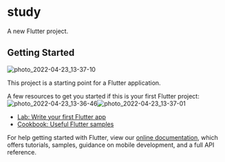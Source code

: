 # study

A new Flutter project.

## Getting Started
![photo_2022-04-23_13-37-10](https://user-images.githubusercontent.com/97499859/164887284-2381066d-446e-49ed-9603-1a2b47393994.jpg)

This project is a starting point for a Flutter application.

A few resources to get you started if this is your first Flutter project:
![photo_2022-04-23_13-36-46](https://user-images.githubusercontent.com/97499859/164887234-b4fdd566-8724-49c3-9ae0-fbb4464714db.jpg)![photo_2022-04-23_13-37-01](https://user-images.githubusercontent.com/97499859/164887236-d07b6379-5300-4760-921a-801465dff267.jpg)


- [Lab: Write your first Flutter app](https://flutter.dev/docs/get-started/codelab)
- [Cookbook: Useful Flutter samples](https://flutter.dev/docs/cookbook)

For help getting started with Flutter, view our
[online documentation](https://flutter.dev/docs), which offers tutorials,
samples, guidance on mobile development, and a full API reference.
